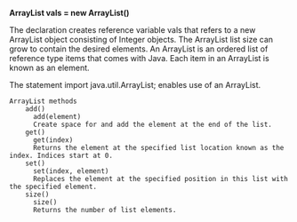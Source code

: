 **ArrayList<Integer> vals = new ArrayList<Integer>()**

The declaration creates reference variable vals that refers to a new ArrayList object consisting of Integer objects. 
The ArrayList list size can grow to contain the desired elements. 
An ArrayList is an ordered list of reference type items that comes with Java. Each item in an ArrayList is known as an element. 

The statement import java.util.ArrayList; enables use of an ArrayList.

    ArrayList methods
        add()	
          add(element) 
          Create space for and add the element at the end of the list.
        get()	
          get(index) 
          Returns the element at the specified list location known as the index. Indices start at 0.
        set()	
          set(index, element) 
          Replaces the element at the specified position in this list with the specified element.
        size()	
          size()
          Returns the number of list elements.
